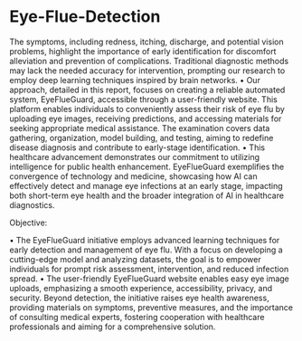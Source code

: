 # Eye-Flue-Detection
The symptoms, including redness, itching, discharge, and potential vision problems, highlight the importance of early
identification for discomfort alleviation and prevention of complications. Traditional diagnostic methods may lack the
needed accuracy for intervention, prompting our research to employ deep learning techniques inspired by brain networks.
• Our approach, detailed in this report, focuses on creating a reliable automated system, EyeFlueGuard, accessible through a
user-friendly website. This platform enables individuals to conveniently assess their risk of eye flu by uploading eye
images, receiving predictions, and accessing materials for seeking appropriate medical assistance. The examination covers
data gathering, organization, model building, and testing, aiming to redefine disease diagnosis and contribute to early-stage
identification.
• This healthcare advancement demonstrates our commitment to utilizing intelligence for public health enhancement.
EyeFlueGuard exemplifies the convergence of technology and medicine, showcasing how AI can effectively detect and
manage eye infections at an early stage, impacting both short-term eye health and the broader integration of AI in
healthcare diagnostics.

Objective:

• The EyeFlueGuard initiative employs advanced learning techniques for early detection and management of eye flu.
With a focus on developing a cutting-edge model and analyzing datasets, the goal is to empower individuals for prompt
risk assessment, intervention, and reduced infection spread.
• The user-friendly EyeFlueGuard website enables easy eye image uploads, emphasizing a smooth experience,
accessibility, privacy, and security. Beyond detection, the initiative raises eye health awareness, providing materials on
symptoms, preventive measures, and the importance of consulting medical experts, fostering cooperation with
healthcare professionals and aiming for a comprehensive solution.
